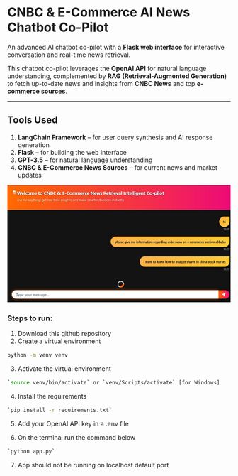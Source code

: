 # CNBC & E-Commerce AI News Chatbot Co-Pilot
An advanced AI chatbot co-pilot with a **Flask web interface** for interactive conversation and real-time news retrieval.

This chatbot co-pilot leverages the **OpenAI API** for natural language understanding, complemented by **RAG (Retrieval-Augmented Generation)** to fetch up-to-date news and insights from **CNBC News** and top **e-commerce sources**.

---

## Tools Used

1. **LangChain Framework** – for user query synthesis and AI response generation  
2. **Flask** – for building the web interface  
3. **GPT-3.5** – for natural language understanding  
4. **CNBC & E-Commerce News Sources** – for current news and market updates  

![CNBC & E-Commerce](<CNBC & E-Commerce.JPG>)

### **Steps to run:**

1. Download this github repository
2. Create a virtual environment
```bash
python -m venv venv
```

3. Activate the virtual environment
```bash
`source venv/bin/activate` or `venv/Scripts/activate` [for Windows]
```

4. Install the requirements
```bash
`pip install -r requirements.txt`
```
5. Add your OpenAI API key in a .env file

6. On the terminal run the command below 
```bash
`python app.py`
```
7. App should not be running on localhost default port
